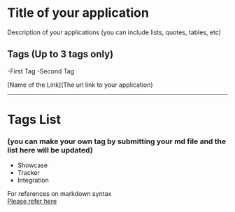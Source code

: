 # Title of your application 

Description of your applications (you can include lists, quotes, tables, etc)  

## Tags (Up to 3 tags only)  
-First Tag
-Second Tag

[Name of the Link](The url link to your application) 

***  
# Tags List  
### (you can make your own tag by submitting your md file and the list here will be updated)  
- Showcase
- Tracker
- Integration
      
For references on markdown syntax  
[Please refer here](https://www.markdownguide.org/basic-syntax/)
